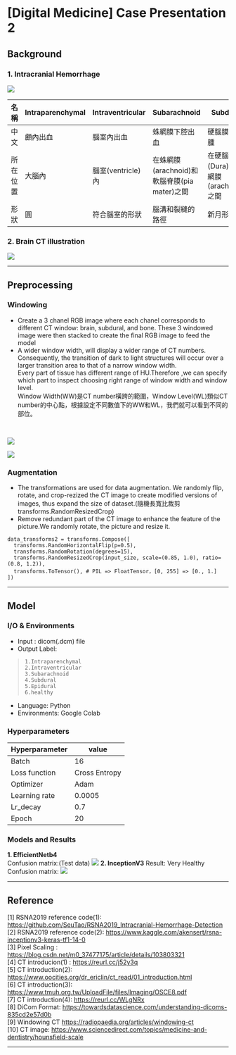 # [Digital Medicine] Case Presentation 2 



## Background
### **1. Intracranial Hemorrhage**
![](https://i.imgur.com/ymta6NX.jpg)


|名稱| Intraparenchymal | Intraventricular | Subarachnoid |Subdural|Epidural|
|--------| -------- | -------- | -------- | -------- | -------- |
|中文| 顱內出血     | 腦室內出血     | 蛛網膜下腔出血     |硬腦膜下血腫|硬腦膜外出血|
|所在位置| 大腦內   | 腦室(ventricle)內     | 在蛛網膜(arachnoid)和軟腦脊膜(pia mater)之間     |在硬腦膜(Dura)和蛛網膜(arachnoid)之間|在硬腦膜(Dura)和頭骨(skull)之間|
|形狀| 圓     | 符合腦室的形狀     | 腦溝和裂縫的路徑     |新月形|長形|

### **2. Brain CT illustration**<br>
![](https://i.imgur.com/vwzZ2s8.jpg)

---
## Preprocessing
### Windowing
* Create a 3 chanel RGB image where each chanel corresponds to different CT window: brain, subdural, and bone. These 3 windowed image were then stacked to create the final RGB image to feed the model
* A wider window width, will display a wider range of CT numbers. Consequently, the transition of dark to light structures will occur over a larger transition area to that of a narrow window width.<br>
Every part of tissue has different range of HU.Therefore ,we can specify which part to inspect choosing right range of window width and window level.<br>
Window Width(WW)是CT number橫跨的範圍，Window Level(WL)類似CT number的中心點，根據設定不同數值下的WW和WL，我們就可以看到不同的部位。
<br>

![](https://i.imgur.com/yv0nk56.jpg)

![](https://i.imgur.com/u2jM2eo.png)




### Augmentation
* The  transformations are used for data augmentation. We randomly flip, rotate, and crop-rezized the CT image to create modified versions of images, thus expand the size of dataset.(隨機長寬比裁剪 transforms.RandomResizedCrop)
* Remove redundant part of the CT image to enhance the feature of the picture.We randomly rotate, the picture and resize it.
```
data_transforms2 = transforms.Compose([
  transforms.RandomHorizontalFlip(p=0.5),
  transforms.RandomRotation(degrees=15),
  transforms.RandomResizedCrop(input_size, scale=(0.85, 1.0), ratio=(0.8, 1.2)),
  transforms.ToTensor(), # PIL => FloatTensor，[0, 255] => [0., 1.]
])      
```
---

## Model 
### I/O & Environments
* Input : dicom(.dcm) file
* Output Label: 

>     1.Intraparenchymal 
>     2.Intraventricular
>     3.Subarachnoid 
>     4.Subdural
>     5.Epidural
>     6.healthy
* Language: Python 
* Environments: Google Colab


### Hyperparameters


| Hyperparameter | value | 
| -------- | -------- | 
| Batch     | 16     | 
| Loss function     | Cross Entropy     | 
| Optimizer     | Adam     | 
| Learning rate     | 0.0005     | 
| Lr_decay     | 0.7     | 
| Epoch     | 20     | 


### Models and Results
**1.  EfficientNetb4**<br>
Confusion matrix:(Test data)
![](https://i.imgur.com/ZnOthlK.jpg)
**2. InceptionV3**
Result: Very Healthy<br> 
Confusion matrix:
![](https://i.imgur.com/inVHjvN.jpg)



---
## Reference 

[1] RSNA2019 reference code(1): https://github.com/SeuTao/RSNA2019_Intracranial-Hemorrhage-Detection<br>
[2] RSNA2019 reference code(2): https://www.kaggle.com/akensert/rsna-inceptionv3-keras-tf1-14-0<br>
[3] Pixel Scaling : https://blog.csdn.net/m0_37477175/article/details/103803321<br>
[4] CT introducion(1) : https://reurl.cc/j52y3q<br>
[5] CT introduction(2): https://www.oocities.org/dr_ericlin/ct_read/01_introduction.html<br>
[6]  CT introduction(3): https://www.tmuh.org.tw/UploadFile/files/Imaging/OSCE8.pdf<br>
[7]  CT introduction(4): https://reurl.cc/WLgNRx<br>
[8] DiCom Format: https://towardsdatascience.com/understanding-dicoms-835cd2e57d0b<br>
[9] Windowing CT
https://radiopaedia.org/articles/windowing-ct<br>
[10] CT image: https://www.sciencedirect.com/topics/medicine-and-dentistry/hounsfield-scale<br>

---
